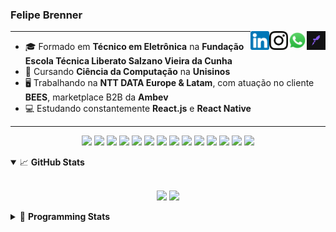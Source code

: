 <h3>Felipe Brenner</h3>

<a href="https://app.rocketseat.com.br/me/felipebrenner" target="_blank" rel="nofollow"><img align="right" width="30rem" src="./assets/rocketseat-black.png" alt="Rocketseat: @felipebrenner"/></a>
<a href="https://api.whatsapp.com/send?phone=5551995585968" target="_blank" rel="nofollow"><img align="right" width="30rem" src="./assets/whatsapp.png" alt="Whatsapp: +55 51995585968"/></a>
<a href="https://www.instagram.com/felipeobrenner/" target="_blank" rel="nofollow"><img align="right" width="30rem" src="./assets/instagram.png" alt="Instagram: @felipeobrenner"/></a>
<a href="https://www.linkedin.com/in/felipe-de-oliveira-brenner/" target="_blank" rel="nofollow"><img align="right" width="30rem" src="./assets/linkedin.png" alt="LinkedIn: @felipe-de-oliveira-brenner"/></a>

---

- 🎓 Formado em **Técnico em Eletrônica** na **Fundação Escola Técnica Liberato Salzano Vieira da Cunha**
- 📓 Cursando **Ciência da Computação** na **Unisinos**
- 🖥️ Trabalhando na **NTT DATA Europe & Latam**, com atuação no cliente **BEES**, marketplace B2B da **Ambev**
- 💻 Estudando constantemente **React.js** e **React Native**

---

<p align='center'>
  <img width="35rem" src="https://cdn.jsdelivr.net/gh/devicons/devicon/icons/react/react-original.svg" />
  <img width="35rem" src="https://cdn.jsdelivr.net/gh/devicons/devicon/icons/javascript/javascript-plain.svg" />
  <img width="35rem" src="https://cdn.jsdelivr.net/gh/devicons/devicon/icons/typescript/typescript-plain.svg" />
  <img width="35rem" src="https://cdn.jsdelivr.net/gh/devicons/devicon/icons/materialui/materialui-plain.svg" />
  <img width="35rem" src="https://cdn.jsdelivr.net/gh/devicons/devicon/icons/redux/redux-original.svg" />
  <img width="35rem" src="https://cdn.jsdelivr.net/gh/devicons/devicon/icons/css3/css3-plain.svg" />
  <img width="35rem" src="https://cdn.jsdelivr.net/gh/devicons/devicon/icons/html5/html5-plain.svg" />
  <img width="35rem" src="https://cdn.jsdelivr.net/gh/devicons/devicon/icons/vscode/vscode-original.svg" />
  <img width="35rem" src="https://cdn.jsdelivr.net/gh/devicons/devicon/icons/git/git-original.svg" />
  <img width="35rem" src="https://cdn.jsdelivr.net/gh/devicons/devicon/icons/yarn/yarn-original.svg" />
  <img width="35rem" src="https://cdn.jsdelivr.net/gh/devicons/devicon/icons/npm/npm-original-wordmark.svg" />
  <img width="35rem" src="https://cdn.jsdelivr.net/gh/devicons/devicon/icons/microsoftsqlserver/microsoftsqlserver-plain.svg" />
  <img width="35rem" src="https://cdn.jsdelivr.net/gh/devicons/devicon/icons/oracle/oracle-original.svg" />
  <img width="35rem" src="https://cdn.jsdelivr.net/gh/devicons/devicon/icons/ubuntu/ubuntu-plain.svg" />
</p>

<details open>
  <summary>📈 <b>GitHub Stats</b></summary>
  <br>
  <p align="center">
  <img src="https://github-readme-stats.vercel.app/api?username=felipebrenner&show_icons=true&theme=dark"/>
  <img src="https://github-readme-stats.vercel.app/api/top-langs/?username=felipebrenner&layout=compact&theme=dark">
  </p>

</details>

<details>
  <summary>🤖 <b>Programming Stats</b></summary>
  <br/>

  <!--START_SECTION:waka-->
![Code Time](http://img.shields.io/badge/Code%20Time-0%20secs-blue)

**🐱 My GitHub Data** 

> 🏆 240 Contributions in the Year 2022
 > 
> 📦 255.1 kB Used in GitHub's Storage 
 > 
> 🚫 Not Opted to Hire
 > 
> 📜 24 Public Repositories 
 > 
> 🔑 2 Private Repositories  
 > 
**I'm a Night 🦉** 

```text
🌞 Morning    72 commits     ████░░░░░░░░░░░░░░░░░░░░░   15.58% 
🌆 Daytime    156 commits    ████████░░░░░░░░░░░░░░░░░   33.77% 
🌃 Evening    229 commits    ████████████░░░░░░░░░░░░░   49.57% 
🌙 Night      5 commits      ░░░░░░░░░░░░░░░░░░░░░░░░░   1.08%

```
📅 **I'm Most Productive on Tuesday** 

```text
Monday       75 commits     ████░░░░░░░░░░░░░░░░░░░░░   16.23% 
Tuesday      86 commits     ████░░░░░░░░░░░░░░░░░░░░░   18.61% 
Wednesday    80 commits     ████░░░░░░░░░░░░░░░░░░░░░   17.32% 
Thursday     57 commits     ███░░░░░░░░░░░░░░░░░░░░░░   12.34% 
Friday       60 commits     ███░░░░░░░░░░░░░░░░░░░░░░   12.99% 
Saturday     25 commits     █░░░░░░░░░░░░░░░░░░░░░░░░   5.41% 
Sunday       79 commits     ████░░░░░░░░░░░░░░░░░░░░░   17.1%

```


📊 **This Week I Spent My Time On** 

```text
💬 Programming Languages: 
Swift                    12 hrs 47 mins      ████████████░░░░░░░░░░░░░   50.55% 
TypeScript               4 hrs 1 min         ████░░░░░░░░░░░░░░░░░░░░░   15.91% 
CSS                      2 hrs 57 mins       ███░░░░░░░░░░░░░░░░░░░░░░   11.69% 
Other                    1 hr 22 mins        █░░░░░░░░░░░░░░░░░░░░░░░░   5.42% 
JavaScript               1 hr 6 mins         █░░░░░░░░░░░░░░░░░░░░░░░░   4.37%

🔥 Editors: 
VS Code                  25 hrs 18 mins      █████████████████████████   100.0%

🐱‍💻 Projects: 
crafting-interpreters-swi13 hrs 2 mins       █████████████░░░░░░░░░░░░   51.56% 
ignite-reactjs-2022      6 hrs 31 mins       ██████░░░░░░░░░░░░░░░░░░░   25.82% 
nfa-joker                1 hr 6 mins         █░░░░░░░░░░░░░░░░░░░░░░░░   4.37% 
crafting-interpreters-jav1 hr 1 min          █░░░░░░░░░░░░░░░░░░░░░░░░   4.06% 
crafting-interpreters-swi50 mins             ░░░░░░░░░░░░░░░░░░░░░░░░░   3.34%

💻 Operating System: 
Linux                    25 hrs 18 mins      █████████████████████████   100.0%

```

**I Mostly Code in TypeScript** 

```text
TypeScript               10 repos            █████████░░░░░░░░░░░░░░░░   37.04% 
Java                     3 repos             ██░░░░░░░░░░░░░░░░░░░░░░░   11.11% 
JavaScript               3 repos             ██░░░░░░░░░░░░░░░░░░░░░░░   11.11% 
CSS                      2 repos             █░░░░░░░░░░░░░░░░░░░░░░░░   7.41% 
Assembly                 1 repo              █░░░░░░░░░░░░░░░░░░░░░░░░   3.7%

```



 Last Updated on 22/06/2022 03:38:39 UTC
<!--END_SECTION:waka-->
</details>
